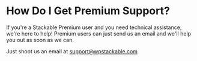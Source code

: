 # How Do I Get Premium Support?

If you're a Stackable Premium user and you need technical assistance, we're here to help! Premium users can just send us an email and we'll help you out as soon as we can.

Just shoot us an email at [support@wpstackable.com](mailto:support@wpstackable.com)




